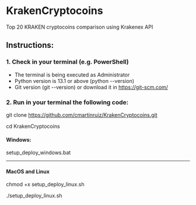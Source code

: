 # KrakenCryptocoins
Top 20 KRAKEN cryptocoins comparison using Krakenex API
## Instructions:
### 1. Check in your terminal (e.g. PowerShell)
* The terminal is being executed as Administrator
* Python version is 13.1 or above (python --version)
* Git version (git --version) or download it in https://git-scm.com/

### 2. Run in your terminal the following code:
git clone https://github.com/cmartinruiz/KrakenCryptocoins.git

cd KrakenCryptocoins

#### Windows:

setup_deploy_windows.bat

---------------------------------------------------------------------------------------------------------------------
#### MacOS and Linux

chmod +x setup_deploy_linux.sh

./setup_deploy_linux.sh
